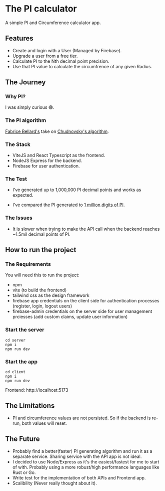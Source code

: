 # The PI calculator

A simple PI and Circumference calculator app.

## Features

- Create and login with a User (Managed by Firebase).
- Upgrade a user from a free tier.
- Calculate PI to the Nth decimal point precision.
- Use that PI value to calculate the circumfrence of any given Radius.

## The Journey

### Why PI?

I was simply curious 😅.

### The PI algorithm

[Fabrice Bellard's](https://bellard.org/quickjs/pi.html) take on [Chudnovsky's algorithm](https://en.wikipedia.org/wiki/Chudnovsky_algorithm).

### The Stack

- ViteJS and React Typescript as the frontend.
- NodeJS Express for the backend.
- Firebase for user authentication.

### The Test

- I've generated up to 1,000,000 PI decimal points and works as expected.

- I've compared the PI generated to [1 million digits of PI](https://pi2e.ch/blog/2017/03/10/pi-digits-download/).

### The Issues

- It is slower when trying to make the API call when the backend reaches ~1.5mil decimal points of PI.

## How to run the project

### The Requirements

You will need this to run the project:

- npm
- vite (to build the frontend)
- tailwind css as the design framework
- firebase app credentials on the client side for authentication processes (register, login, logout users)
- firebase-admin credentials on the server side for user management prciesses (add custom claims, update user information)

### Start the server

```
cd server
npm i
npm run dev
```

### Start the app

```
cd client
npm i
npm run dev
```

Frontend: http://localhost:5173

## The Limitations

- PI and circumference values are not persisted. So if the backend is re-run, both values will reset.

## The Future

- Probably find a better(faster) PI generating algorithm and run it as a separate service. Sharing service with the API app is not ideal.
- I decided to use Node/Express as it's the easiest/fastest for me to start of with. Probably using a more robust/high performance languages like Rust or Go.
- Write test for the implementation of both APIs and Frontend app.
- Scalibility (Never really thought about it).
